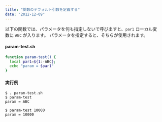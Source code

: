```yaml
---
title: "関数のデフォルト引数を定義する"
date: "2012-12-09"
---
```


以下の関数では、パラメータを何も指定しないで呼び出すと、`par1` ローカル変数に `ABC` が入ります。
パラメータを指定すると、そちらが使用されます。

#### param-test.sh

```bash
function param-test() {
  local par1=${1:-ABC};
  echo "param = $par1"
}
```

#### 実行例

```
$ . param-test.sh
$ param-test
param = ABC

$ param-test 10000
param = 10000
```

